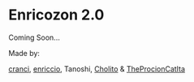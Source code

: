 # Enricozon 2.0
Coming Soon...

Made by:

[cranci](https://github.com/cranci1), [enriccio](https://github.com/enriccio104), Tanoshi, [Cholito](https://github.com/SuperFico2100) & [TheProcionCatIta](https://github.com/TheProcionCatIta)

